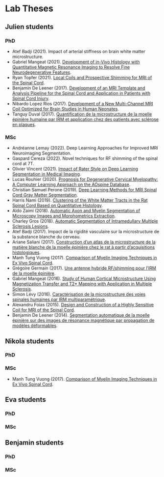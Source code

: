 # Lab Theses

## Julien students

### PhD

* Atef Badji (2021). Impact of arterial stiffness on brain white matter microstructure.
* Gabriel Mangeat (2021). [Development of in-Vivo Histology with Quantitative Magnetic Resonance Imaging to Resolve Fine Neurodegenerative Features](https://publications.polymtl.ca/6280/).
* Ryan Topfer (2021). [Local Coils and Prospective Shimming for MRI of the Spinal Cord](https://publications.polymtl.ca/10011/).
* Benjamin De Leener (2017). [Development of an MRI Template and Analysis Pipeline for the Spinal Cord and Application in Patients with Spinal Cord Injury](https://publications.polymtl.ca/2743/).
* Nibardo Lopez Rios (2017). [Development of a New Multi-Channel MRI Coil Optimized for Brain Studies in Human Neonates](https://publications.polymtl.ca/2816/).
* Tanguy Duval (2017). [Quantification de la microstructure de la moelle épinière humaine par IRM et application chez des patients avec sclérose en plaques](https://publications.polymtl.ca/2871/).

### MSc

* Andréanne Lemay (2022). Deep Learning Approaches for Improved MRI Neuroimaging Segmentation.
* Gaspard Cereza (2022). Novel techniques for RF shimming of the spinal cord at 7T.
* Olivier Vincent (2021). [Impact of Rater Style on Deep Learning Segmentation in Medical Imaging](https://publications.polymtl.ca/6283/).
* Lucas Rouhier (2020). [Prognosis for Degenerative Cervical Myelopathy: A Computer Learning Approach on the AOspine Database](https://publications.polymtl.ca/5348/).
* Christian Samuel Perone (2019). [Deep Learning Methods for MRI Spinal Cord Gray Matter Segmentation](https://publications.polymtl.ca/3811/).
* Harris Nami (2019). [Clustering of the White Matter Tracts in the Rat Spinal Cord Based on Quantitative Histology](https://publications.polymtl.ca/4009/).
* Aldo Zaimi (2018). [Automatic Axon and Myelin Segmentation of Microscopy Images and Morphometrics Extraction](https://publications.polymtl.ca/3089/).
* Charley Gros (2018). [Automatic Segmentation of Intramedullary Multiple Sclerosis Lesions](https://publications.polymtl.ca/3200/).
* Atef Badji (2017). Impact de la rigidité vasculaire sur la microstructure de la substance blanche du cerveau.
* Ariane Saliani (2017). [Construction d’un atlas de la microstructure de la matière blanche de la moelle épinière chez le rat à partir d’acquisitions histologiques](https://publications.polymtl.ca/2734/).
* Manh Tung Vuong (2017). [Comparison of Myelin Imaging Techniques in Ex Vivo Spinal Cord](https://publications.polymtl.ca/2683/).
* Grégoire Germain (2017). [Une antenne hybride RF/shimming pour l’IRM de la moelle épinière](https://publications.polymtl.ca/2623/).
* Gabriel Mangeat (2016). [Study of Human Cortical Microstructure Using Magnetization Transfer and T2* Mapping with Application in Multiple Sclerosis](https://publications.polymtl.ca/2079/). 
* Simon Lévy (2016). [Caractérisation de la microstructure des voies spinales humaines par IRM multiparamétrique](https://publications.polymtl.ca/2068/). 
* Alexandru Foias (2015). [Design and Construction of a Highly Sensitive Coil for MRI of the Spinal Cord](https://publications.polymtl.ca/2001/). 
* Benjamin De Leener (2014). [Segmentation automatique de la moelle épinière sur des images de résonance magnétique par propagation de modèles déformables](https://publications.polymtl.ca/1471/).

## Nikola students

### PhD

### MSc

* Manh Tung Vuong (2017). [Comparison of Myelin Imaging Techniques in Ex Vivo Spinal Cord](https://publications.polymtl.ca/2683/).

## Eva students

### PhD

### MSc

## Benjamin students

### PhD

### MSc
